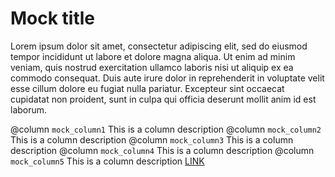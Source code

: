 # Mock title 
Lorem ipsum dolor sit amet, consectetur adipiscing elit, sed do eiusmod tempor incididunt ut labore et dolore magna aliqua. Ut enim ad minim veniam, quis nostrud exercitation ullamco laboris nisi ut aliquip ex ea commodo consequat. Duis aute irure dolor in reprehenderit in voluptate velit esse cillum dolore eu fugiat nulla pariatur. Excepteur sint occaecat cupidatat non proident, sunt in culpa qui officia deserunt mollit anim id est laborum.

@column `mock_column1` This is a column description
@column `mock_column2` This is a column description
@column `mock_column3` This is a column description
@column `mock_column4` This is a column description
@column `mock_column5` This is a column description [LINK](http://localhost:3000/dataObjects/stg-airports)
